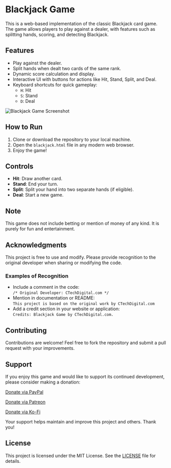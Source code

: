 # Blackjack Game

This is a web-based implementation of the classic Blackjack card game. The game allows players to play against a dealer, with features such as splitting hands, scoring, and detecting Blackjack.

## Features
- Play against the dealer.
- Split hands when dealt two cards of the same rank.
- Dynamic score calculation and display.
- Interactive UI with buttons for actions like Hit, Stand, Split, and Deal.
- Keyboard shortcuts for quick gameplay:
  - `H`: Hit
  - `S`: Stand
  - `D`: Deal

![Blackjack Game Screenshot](assets/images/blackjack-screenshot2.PNG "Blackjack Game")

## How to Run
1. Clone or download the repository to your local machine.
2. Open the `blackjack.html` file in any modern web browser.
3. Enjoy the game!

## Controls
- **Hit**: Draw another card.
- **Stand**: End your turn.
- **Split**: Split your hand into two separate hands (if eligible).
- **Deal**: Start a new game.

## Note
This game does not include betting or mention of money of any kind. It is purely for fun and entertainment.

## Acknowledgments
This project is free to use and modify. Please provide recognition to the original developer when sharing or modifying the code.

### Examples of Recognition
- Include a comment in the code:  
  `/* Original Developer: CTechDigital.com */`
- Mention in documentation or README:  
  `This project is based on the original work by CTechDigital.com`
- Add a credit section in your website or application:  
  `Credits: Blackjack Game by CTechDigital.com.`

## Contributing

Contributions are welcome! Feel free to fork the repository and submit a pull request with your improvements.

## Support

If you enjoy this game and would like to support its continued development, please consider making a donation:

[Donate via PayPal](https://www.paypal.com/donate/?hosted_button_id=8NZMBAKJTVHPY)

[Donate via Patreon](https://www.patreon.com/ctechdigital)

[Donate via Ko-Fi](https://ko-fi.com/ctechdigitalcom)

Your support helps maintain and improve this project and others. Thank you!

## License

This project is licensed under the MIT License. See the [LICENSE](LICENSE) file for details.
